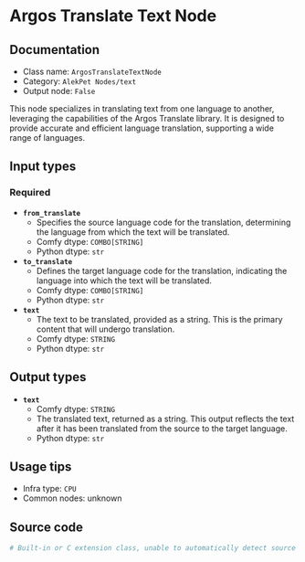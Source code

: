 # Argos Translate Text Node
## Documentation
- Class name: `ArgosTranslateTextNode`
- Category: `AlekPet Nodes/text`
- Output node: `False`

This node specializes in translating text from one language to another, leveraging the capabilities of the Argos Translate library. It is designed to provide accurate and efficient language translation, supporting a wide range of languages.
## Input types
### Required
- **`from_translate`**
    - Specifies the source language code for the translation, determining the language from which the text will be translated.
    - Comfy dtype: `COMBO[STRING]`
    - Python dtype: `str`
- **`to_translate`**
    - Defines the target language code for the translation, indicating the language into which the text will be translated.
    - Comfy dtype: `COMBO[STRING]`
    - Python dtype: `str`
- **`text`**
    - The text to be translated, provided as a string. This is the primary content that will undergo translation.
    - Comfy dtype: `STRING`
    - Python dtype: `str`
## Output types
- **`text`**
    - Comfy dtype: `STRING`
    - The translated text, returned as a string. This output reflects the text after it has been translated from the source to the target language.
    - Python dtype: `str`
## Usage tips
- Infra type: `CPU`
- Common nodes: unknown


## Source code
```python
# Built-in or C extension class, unable to automatically detect source code
```
